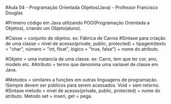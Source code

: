 #Aula 04 - Programação Orientada Objetos(Java) - Professor Francisco Douglas

#Primeiro código em Java utilizando POO(Programação Orientada a Objetos), criando um Objeto(aluno).

#Classe = conjunto de objetos. ex: Fábrica de Carros
#Sintaxe para criação de uma classe = nivel de acesso(private, public, protected) + tipagem(texto = "char", número = "int, float", lógico = "true, false") + nome do atributo.

#Objeto = uma instancia de uma classe. ex: Carro, tem que ter cor, ano, modelo etc.
#Atributo = termo que denomina uma variavel de classe em Java.

#Metodos = similares a funções em outras linguagens de programação. !Sempre devem ser públicos para serem acessados. Void = sem retorno.
#Sintaxe metodo = nivel de acesso(private, public, protected) + nome do atributo. Metodo set = inseri, get = pega.




